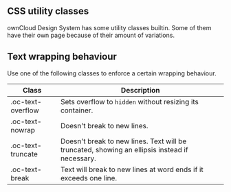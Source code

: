 ## CSS utility classes

ownCloud Design System has some utility classes builtin. Some of them
have their own page because of their amount of variations.

## Text wrapping behaviour

Use one of the following classes to enforce a certain wrapping behaviour.

| Class             | Description                                                                                   |
| ----------------- | --------------------------------------------------------------------------------------------- |
| .oc-text-overflow | Sets overflow to `hidden` without resizing its container.                                     |
| .oc-text-nowrap   | Doesn't break to new lines.                                                                   |
| .oc-text-truncate | Doesn't break to new lines. Text will be truncated, showing an ellipsis instead if necessary. |
| .oc-text-break    | Text will break to new lines at word ends if it exceeds one line.                             |
